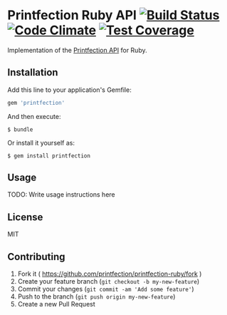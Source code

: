 # Printfection Ruby API [![Build Status](https://travis-ci.org/Printfection/printfection-ruby.png?branch=prerelease)](https://travis-ci.org/Printfection/printfection-ruby) [![Code Climate](https://codeclimate.com/github/Printfection/printfection-ruby/badges/gpa.svg)](https://codeclimate.com/github/Printfection/printfection-ruby) [![Test Coverage](https://codeclimate.com/github/Printfection/printfection-ruby/badges/coverage.svg)](https://codeclimate.com/github/Printfection/printfection-ruby)

Implementation of the [Printfection API](http://printfection.github.io/API-Documentation) for Ruby.

## Installation

Add this line to your application's Gemfile:

```ruby
gem 'printfection'
```

And then execute:

    $ bundle

Or install it yourself as:

    $ gem install printfection

## Usage

TODO: Write usage instructions here

## License

MIT

## Contributing

1. Fork it ( https://github.com/printfection/printfection-ruby/fork )
2. Create your feature branch (`git checkout -b my-new-feature`)
3. Commit your changes (`git commit -am 'Add some feature'`)
4. Push to the branch (`git push origin my-new-feature`)
5. Create a new Pull Request

